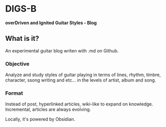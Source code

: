 # DIGS-B
**overDriven and Ignited Guitar Styles - Blog**

## What is it?
An experimental guitar blog writen with .md on Github. 

### Objective
Analyze and study styles of guitar playing in terms of lines, rhythm, timbre, character, ssong writing and etc... in the levels of artist, album and song.

### Format
Instead of post, hyperlinked articles, wiki-like to expand on knowledge.
Incremental, articles are always evolving.

Locally, it's powered by Obsidian.
